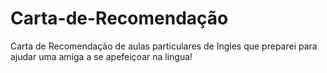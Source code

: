 # Carta-de-Recomendação

Carta de Recomendação de aulas particulares de Ingles que preparei para ajudar uma amiga a se apefeiçoar na lingua!
